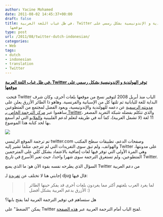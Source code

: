 ```yaml
---
author: Yacine Mohamed
date: 2011-08-02 14:45:37+00:00
draft: false
title: في ظل غياب اللغة العربية، Twitter توفر الهولندية و الإندونيسية بشكل رسمي على
  موقعها
type: post
url: /2011/08/twitter-dutch-indonesian/
categories:
- Web
tags:
- dutch
- indonesian
- translation
- Twitter
---
```


[**في ظل غياب اللغة العربية، Twitter توفر الهولندية و الإندونيسية بشكل رسمي على موقعها**](https://www.it-scoop.com/2011/08/twitter-dutch-indonesian/)




 فتحت Twitter الباب منذ أبريل 2008 لتوفير نسخ من موقعها بلغات أخرى، وكان شرف البداية للغة لليابانية ثم تلتها كل من الإسبانية والفرنسية. وهاهو ذا الطائر الأزرق يعلن على [مدونته الرسمية](http://blog.twitter.com/2011/08/it-takes-community-to-translate-twitter.html) عن دعمه للهولندية والإندونيسية، ويعود الفضل لمجتمع من المتطوعين ساهموا عبر [مركز الترجمة الخاص بـ Twitter](http://translate.twttr.com/welcome)، والذي تتكلم بفضله شبكة التغريد المصغر 11 لغة (لا تشمل العربية)، كما أنه في طريقه لتعلم لدعم الفلبينية و[الملايو](http://en.wikipedia.org/wiki/Malay_language) التي لم أسمع بها لحد كتابة هذا الموضوع.




[![](https://www.it-scoop.com/wp-content/uploads/2011/08/twitter-translation.jpg)
](https://www.it-scoop.com/2011/08/twitter-dutch-indonesian/)




تم ترجمة الموقع الرئيسي twitter.com وصفحات الدعم، تطبيقات سطح المكتب والهواتف، ولم تبق سوى التغريدات التي لم تترجم، مثلما تشير إليه Twitter على مدونتها، وهي المرة الأولى التي توفر فيها لغات إضافية بالاعتماد بشكل كلي على المترجمين المتطوعين، ولم تستغرق الترجمة سوى شهرا واحدا، حيث تعبر الأسرع في تاريخ Twitter.




السؤال الذي يطرحه نفسه بقوة الآن هو: ما الذي يمنع Twitter من دعم العربية




إجابتي هنا لا تختلف عن [تغريدة](http://twitter.com/djug/status/97680508615532544) لـ djug قال فيها:





<blockquote>

> 
> لما يغرد العرب بلغتهم أكثر مما يغردون بلغات أخرى قد يفكر حينها الطائر الأزرق بدعم العربية بشكل أفضل :)
> 
> 
</blockquote>




هل ستساهم في توفير الترجمة العربية لما يفتح بابها؟




يمكن "الضغط" على Twitter لفتح الباب أمام الترجمة العربية عبر [هذه الصفحة](http://translate.twttr.com/lang_request).
